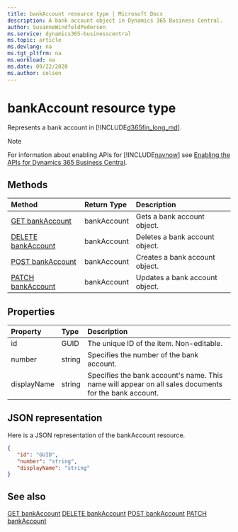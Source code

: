 ```yaml
---
title: bankAccount resource type | Microsoft Docs
description: A bank account object in Dynamics 365 Business Central.
author: SusanneWindfeldPedersen
ms.service: dynamics365-businesscentral
ms.topic: article
ms.devlang: na
ms.tgt_pltfrm: na
ms.workload: na
ms.date: 09/22/2020
ms.author: solsen
---
```


# bankAccount resource type
Represents a bank account in [!INCLUDE[d365fin_long_md](../../includes/d365fin_long_md.md)].

> [!NOTE]  
> For information about enabling APIs for [!INCLUDE[navnow](../../includes/navnow_md.md)] see [Enabling the APIs for Dynamics 365 Business Central](../enabling-apis-for-dynamics-nav.md).

## Methods
| Method | Return Type|Description |
|:--------------------|:-----------|:-------------------------|
|[GET bankAccount](../api/dynamics_bankAccount_Get.md)|bankAccount|Gets a bank account object.|
|[DELETE bankAccount](../api/dynamics_bankAccount_Delete.md)|bankAccount|Deletes a bank account object.|
|[POST bankAccount](../api/dynamics_bankAccount_Create.md)|bankAccount|Creates a bank account object.|
|[PATCH bankAccount](../api/dynamics_bankAccount_Update.md)|bankAccount|Updates a bank account object.|






## Properties

| Property           | Type   |Description     |
|:-------------------|:-------|:---------------|
|id|GUID|The unique ID of the item. Non-editable.|
|number|string|Specifies the number of the bank account.|
|displayName|string|Specifies the bank account's name. This name will appear on all sales documents for the bank account.|


## JSON representation

Here is a JSON representation of the bankAccount resource.


```json
{
   "id": "GUID",
   "number": "string",
   "displayName": "string"
}
```
## See also

[GET bankAccount](../api/dynamics_bankAccount_Get.md)
[DELETE bankAccount](../api/dynamics_bankAccount_Delete.md)
[POST bankAccount](../api/dynamics_bankAccount_Create.md)
[PATCH bankAccount](../api/dynamics_bankAccount_Update.md)

